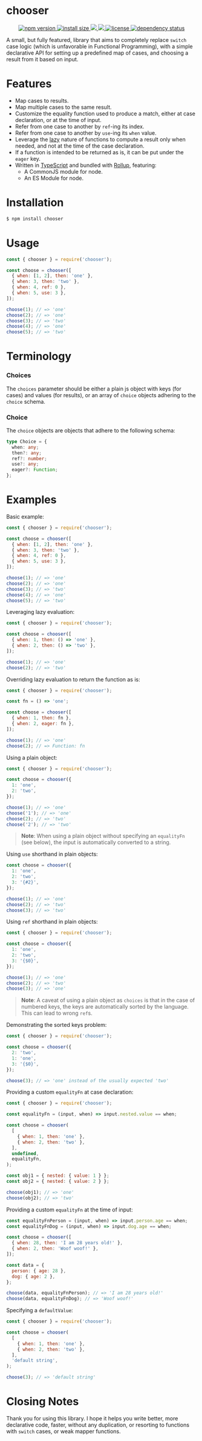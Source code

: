 # chooser

<p align="center">
  <a href="https://www.npmjs.com/package/chooser">
    <img src="https://img.shields.io/npm/v/chooser.svg" alt="npm version" >
  </a>
  <a href="https://packagephobia.now.sh/result?p=chooser">
    <img src="https://packagephobia.now.sh/badge?p=chooser" alt="install size" >
  </a>
  <a href="https://travis-ci.org/github/ThisseasX/chooser">
    <img src="https://travis-ci.org/ThisseasX/chooser.svg?branch=master" />
  </a>
  <a href="https://codecov.io/gh/ThisseasX/chooser">
    <img src="https://codecov.io/gh/ThisseasX/chooser/branch/master/graph/badge.svg" />
  </a>
  <a href="https://github.com/ThisseasX/chooser/blob/master/LICENSE">
    <img src="https://img.shields.io/npm/l/chooser.svg" alt="license">
  </a>
  <a href="https://david-dm.org/ThisseasX/chooser">
    <img src="https://david-dm.org/ThisseasX/chooser/status.svg" alt="dependency status">
  </a>
</p>

A small, but fully featured, library that aims to completely replace `switch` case logic (which is unfavorable in Functional Programming), with a simple declarative API for setting up a predefined map of cases, and choosing a result from it based on input.

# Features

- Map cases to results.
- Map multiple cases to the same result.
- Customize the equality function used to produce a match, either at case declaration, or at the time of input.
- Refer from one case to another by `ref`-ing its index.
- Refer from one case to another by `use`-ing its `when` value.
- Leverage the [lazy](https://en.wikipedia.org/wiki/Lazy_evaluation) nature of functions to compute a result only when needed, and not at the time of the case declaration.
- If a function is intended to be returned as is, it can be put under the `eager` key.
- Written in [TypeScript](https://www.typescriptlang.org/) and bundled with [Rollup](https://rollupjs.org/guide/en/), featuring:
  - A CommonJS module for node.
  - An ES Module for node.

# Installation

```sh
$ npm install chooser
```

# Usage

```js
const { chooser } = require('chooser');

const choose = chooser([
  { when: [1, 2], then: 'one' },
  { when: 3, then: 'two' },
  { when: 4, ref: 0 },
  { when: 5, use: 3 },
]);

choose(1); // => 'one'
choose(2); // => 'one'
choose(3); // => 'two'
choose(4); // => 'one'
choose(5); // => 'two'
```

# Terminology

### Choices

The `choices` parameter should be either a plain js object with keys (for cases) and values (for results), or an array of `choice` objects adhering to the `choice` schema.

### Choice

The `choice` objects are objects that adhere to the following schema:

```ts
type Choice = {
  when: any;
  then?: any;
  ref?: number;
  use?: any;
  eager?: Function;
};
```

# Examples

Basic example:

```js
const { chooser } = require('chooser');

const choose = chooser([
  { when: [1, 2], then: 'one' },
  { when: 3, then: 'two' },
  { when: 4, ref: 0 },
  { when: 5, use: 3 },
]);

choose(1); // => 'one'
choose(2); // => 'one'
choose(3); // => 'two'
choose(4); // => 'one'
choose(5); // => 'two'
```

Leveraging lazy evaluation:

```js
const { chooser } = require('chooser');

const choose = chooser([
  { when: 1, then: () => 'one' },
  { when: 2, then: () => 'two' },
]);

choose(1); // => 'one'
choose(2); // => 'two'
```

Overriding lazy evaluation to return the function as is:

```js
const { chooser } = require('chooser');

const fn = () => 'one';

const choose = chooser([
  { when: 1, then: fn },
  { when: 2, eager: fn },
]);

choose(1); // => 'one'
choose(2); // => Function: fn
```

Using a plain object:

```js
const { chooser } = require('chooser');

const choose = chooser({
  1: 'one',
  2: 'two',
});

choose(1); // => 'one'
choose('1'); // => 'one'
choose(2); // => 'two'
choose('2'); // => 'two'
```

> **Note**: When using a plain object without specifying an `equalityFn` (see below), the input is automatically converted to a string.

Using `use` shorthand in plain objects:

```js
const choose = chooser({
  1: 'one',
  2: 'two',
  3: '{#2}',
});

choose(1); // => 'one'
choose(2); // => 'two'
choose(3); // => 'two'
```

Using `ref` shorthand in plain objects:

```js
const { chooser } = require('chooser');

const choose = chooser({
  1: 'one',
  2: 'two',
  3: '{$0}',
});

choose(1); // => 'one'
choose(2); // => 'two'
choose(3); // => 'one'
```

> **Note**: A caveat of using a plain object as `choices` is that in the case of numbered keys, the keys are automatically sorted by the language. This can lead to wrong `ref`s.

Demonstrating the sorted keys problem:

```js
const { chooser } = require('chooser');

const choose = chooser({
  2: 'two',
  1: 'one',
  3: '{$0}',
});

choose(3); // => 'one' instead of the usually expected 'two'
```

Providing a custom `equalityFn` at case declaration:

```js
const { chooser } = require('chooser');

const equalityFn = (input, when) => input.nested.value == when;

const choose = chooser(
  [
    { when: 1, then: 'one' },
    { when: 2, then: 'two' },
  ],
  undefined,
  equalityFn,
);

const obj1 = { nested: { value: 1 } };
const obj2 = { nested: { value: 2 } };

choose(obj1); // => 'one'
choose(obj2); // => 'two'
```

Providing a custom `equalityFn` at the time of input:

```js
const equalityFnPerson = (input, when) => input.person.age == when;
const equalityFnDog = (input, when) => input.dog.age == when;

const choose = chooser([
  { when: 28, then: 'I am 28 years old!' },
  { when: 2, then: 'Woof woof!' },
]);

const data = {
  person: { age: 28 },
  dog: { age: 2 },
};

choose(data, equalityFnPerson); // => 'I am 28 years old!'
choose(data, equalityFnDog); // => 'Woof woof!'
```

Specifying a `defaultValue`:

```js
const { chooser } = require('chooser');

const choose = chooser(
  [
    { when: 1, then: 'one' },
    { when: 2, then: 'two' },
  ],
  'default string',
);

choose(3); // => 'default string'
```

# Closing Notes

Thank you for using this library. I hope it helps you write better, more declarative code, faster, without any duplication, or resorting to functions with `switch` cases, or weak mapper functions.
